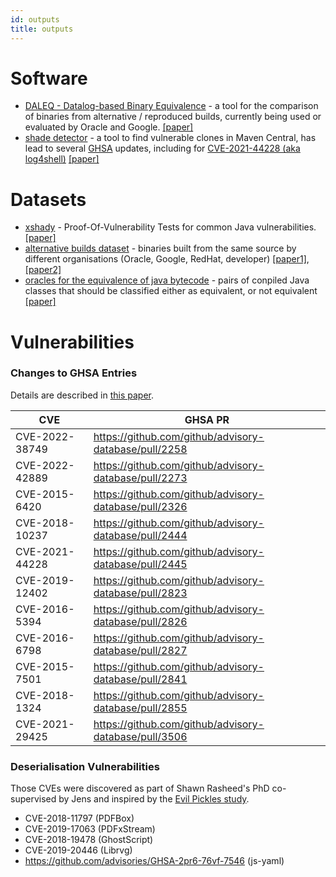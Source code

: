 ```yaml
---
id: outputs
title: outputs
---
```



# Software

- [DALEQ - Datalog-based Binary Equivalence](https://github.com/binaryeq/daleq/) - a tool for the comparison of binaries from alternative / reproduced builds, currently being used or evaluated by Oracle and Google. [[paper]](https://www.arxiv.org/abs/2508.01530)
- [shade detector](https://github.com/jensdietrich/shadedetector) - a tool to find vulnerable clones in Maven Central, has lead to several [GHSA](https://github.com/advisories) updates, including for [CVE-2021-44228 (aka log4shell)](https://nvd.nist.gov/vuln/detail/cve-2021-44228) [[paper]](https://dl.acm.org/doi/10.1145/3689944.3696165)


# Datasets

- [xshady](https://github.com/jensdietrich/xshady) - Proof-Of-Vulnerability Tests for common Java vulnerabilities. [[paper]](https://dl.acm.org/doi/10.1145/3689944.3696165) 
- [alternative builds dataset](https://zenodo.org/records/14915249) - binaries built from the same source by different organisations (Oracle, Google, RedHat, developer) [[paper1]](https://arxiv.org/abs/2410.08427), [[paper2]](https://www.arxiv.org/abs/2508.01530)
- [oracles for the equivalence of java bytecode](https://zenodo.org/records/13381845) - pairs of conpiled Java classes that should be classified either as equivalent, or not equivalent [[paper]](https://dl.acm.org/doi/10.1145/3689944.3696162)

# Vulnerabilities


### Changes to GHSA Entries 

Details are described in [this paper](https://dl.acm.org/doi/10.1145/3689944.3696165).

| CVE | GHSA PR |
| --- | --- |
| CVE-2022-38749 | https://github.com/github/advisory-database/pull/2258 |
| CVE-2022-42889 |  https://github.com/github/advisory-database/pull/2273 |
| CVE-2015-6420  | https://github.com/github/advisory-database/pull/2326  |
| CVE-2018-10237 |  https://github.com/github/advisory-database/pull/2444  |
| CVE-2021-44228 |  https://github.com/github/advisory-database/pull/2445 |
| CVE-2019-12402 |  https://github.com/github/advisory-database/pull/2823 |
| CVE-2016-5394  |  https://github.com/github/advisory-database/pull/2826 |
| CVE-2016-6798  |  https://github.com/github/advisory-database/pull/2827 |
| CVE-2015-7501  |  https://github.com/github/advisory-database/pull/2841 |
| CVE-2018-1324  |  https://github.com/github/advisory-database/pull/2855 |
| CVE-2021-29425 | https://github.com/github/advisory-database/pull/3506 | 



### Deserialisation Vulnerabilities

Those CVEs were discovered as part of Shawn Rasheed's PhD co-supervised by Jens and inspired by the [Evil Pickles study](https://drops.dagstuhl.de/storage/00lipics/lipics-vol074-ecoop2017/LIPIcs.ECOOP.2017.10/LIPIcs.ECOOP.2017.10.pdf). 

- CVE-2018-11797 (PDFBox)
- CVE-2019-17063 (PDFxStream)
- CVE-2018-19478 (GhostScript)
- CVE-2019-20446 (Librvg) 
- https://github.com/advisories/GHSA-2pr6-76vf-7546  (js-yaml)




 



